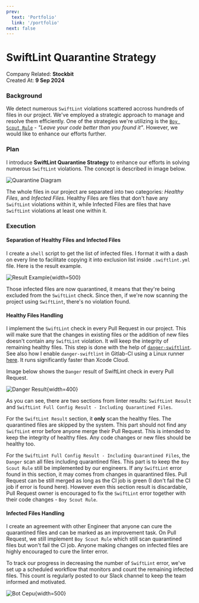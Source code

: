 ```yaml
---
prev:
  text: 'Portfolio'
  link: '/portfolio'
next: false
---
```


# SwiftLint Quarantine Strategy

Company Related: **Stockbit**<br>
Created At: **9 Sep 2024**<br>

### Background
We detect numerous `SwiftLint` violations scattered accross hundreds of files in our project. We've employed a strategic approach to manage and resolve them efficiently. One of the strategies we're utilizing is the [`Boy Scout Rule`](https://deviq.com/principles/boy-scout-rule) - *"Leave your code better than you found it"*. However, we would like to enhance our efforts further.

### Plan
I introduce **SwiftLint Quarantine Strategy** to enhance our efforts in solving numerous `SwiftLint` violations. The concept is described in image below.<br>

![Quarantine Diagram](/portfolio/port_sb_swiftlint_quarantine_diagram.png)

The whole files in our project are separated into two categories: *Healthy Files*, and *Infected Files*. Healthy Files are files that don't have any `SwiftLint` violations within it, while Infected Files are files that have `SwiftLint` violations at least one within it.<br>

### Execution

#### Separation of Healthy Files and Infected Files

I create a `shell` script to get the list of infected files. I format it with a dash on every line to facilitate copying it into exclusion list inside `.swiftlint.yml` file. Here is the result example.<br>

![Result Example](/portfolio/port_sb_swiftlint_quarantine_infected_list.png){width=500}

Those infected files are now quarantined, it means that they're being excluded from the `SwiftLint` check. Since then, if we're now scanning the project using `SwiftLint`, there's no violation found.<br>

#### Healthy Files Handling

I implement the `SwiftLint` check in every Pull Request in our project. This will make sure that the changes in existing files or the addition of new files doesn't contain any `SwiftLint` violation. It will keep the integrity of remaining healthy files. This step is done with the help of [`danger-swiftlint`](https://github.com/ashfurrow/danger-ruby-swiftlint). See also how I enable `danger-swiftlint` in Gitlab-CI using a Linux runner [here](). It runs significantly faster than Xcode Cloud.<br>

Image below shows the `Danger` result of SwiftLint check in every Pull Request.<br>

![Danger Result](/portfolio/port_sb_swiftlint_quarantine_mr.png){width=400}

As you can see, there are two sections from linter results: `SwiftLint Result` and `SwiftLint Full Config Result - Including Quarantined Files`.<br>

For the `SwiftLint Result` section, it **only** scan the healthy files. The quarantined files are skipped by the system. This part should not find any `SwiftLint` error before anyone merge their Pull Request. This is intended to keep the integrity of healthy files. Any code changes or new files should be healthy too.<br>

For the `SwiftLint Full Config Result - Including Quarantined Files`, the `Danger` scan all files including quarantined files. This part is to keep the `Boy Scout Rule` still be implemented by our engineers. If any `SwiftLint` error found in this section, it may comes from changes in quarantined files. Pull Request can be still merged as long as the CI job is green (I don't fail the CI job if error is found here). However even this section result is discardable, Pull Request owner is encouraged to fix the `SwiftLint` error together with their code changes - `Boy Scout Rule`.

#### Infected Files Handling

I create an agreement with other Engineer that anyone can cure the quarantined files and can be marked as an improvement task. On Pull Request, we still implement `Boy Scout Rule` which still scan quarantined files but won't fail the CI job. Anyone making changes on infected files are highly encouraged to cure the linter error.<br>

To track our progress in decreasing the number of `SwiftLint` error, we've set up a scheduled workflow that monitors and count the remaining infected files. This count is regularly posted to our Slack channel to keep the team informed and motivated.

![Bot Cepu](/portfolio/port_sb_swiftlint_quarantine_cepu.png){width=500}<br>